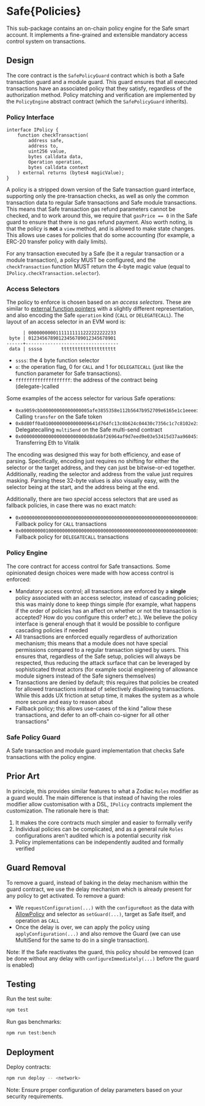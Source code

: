 # Safe{Policies}

This sub-package contains an on-chain policy engine for the Safe smart account. It implements a fine-grained and extensible mandatory access control system on transactions.

## Design

The core contract is the `SafePolicyGuard` contract which is both a Safe transaction guard and a module guard. This guard ensures that all executed transactions have an associated policy that they satisfy, regardless of the authorization method. Policy matching and verification are implemented by the `PolicyEngine` abstract contract (which the `SafePolicyGuard` inherits).

### Policy Interface

```solidity
interface IPolicy {
    function checkTransaction(
        address safe,
        address to,
        uint256 value,
        bytes calldata data,
        Operation operation,
        bytes calldata context
    ) external returns (bytes4 magicValue);
}
```

A policy is a stripped down version of the Safe transaction guard interface, supporting only the pre-transaction checks, as well as only the common transaction data to regular Safe transactions and Safe module transactions. This means that Safe transaction gas refund parameters cannot be checked, and to work around this, we require that `gasPrice == 0` in the Safe guard to ensure that there is no gas refund payment. Also worth noting, is that the policy is **not** a `view` method, and is allowed to make state changes. This allows use cases for policies that do some accounting (for example, a ERC-20 transfer policy with daily limits).

For any transaction executed by a Safe (be it a regular transaction or a module transaction), a policy MUST be configured, and the `checkTransaction` function MUST return the 4-byte magic value (equal to `IPolicy.checkTransaction.selector`).

### Access Selectors

The policy to enforce is chosen based on an _access selectors_. These are similar to [external function pointers](https://docs.soliditylang.org/en/latest/types.html#function-types) with a slightly different representation, and also encoding the Safe `operation` kind (`CALL` or `DELEGATECALL`). The layout of an access selector in an EVM word is:

```
      | 00000000001111111111222222222233
 byte | 01234567890123456789012345678901
------+----------------------------------
 data | sssso       tttttttttttttttttttt
```

* `ssss`: the 4 byte function selector
* `o`: the operation flag, 0 for `CALL` and 1 for `DELEGATECALL` (just like the function parameter for Safe transactions).
* `ffffffffffffffffffff`: the address of the contract being (delegate-)called

Some examples of the access selector for various Safe operations:

* `0xa9059cbb00000000000000005afe3855358e112b5647b952709e6165e1c1eeee`: Calling `transfer` on the Safe token
* `0x8d80ff0a01000000000000009641d764fc13c8b624c04430c7356c1c7c8102e2`: Delegatecalling `multiSend` on the Safe multi-send contract
* `0x000000000000000000000000d8da6bf26964af9d7eed9e03e53415d37aa96045`: Transferring Eth to Vitalik

The encoding was designed this way for both efficiency, and ease of parsing. Specifically, encoding just requires no shifting for either the selector or the target address, and they can just be bitwise-or-ed together. Additionally, reading the selector and address from the value just requires masking. Parsing these 32-byte values is also visually easy, with the selector being at the start, and the address being at the end.

Additionally, there are two _special_ access selectors that are used as fallback policies, in case there was no exact match:

* `0x0000000000000000000000000000000000000000000000000000000000000000`: Fallback policy for `CALL` transactions
* `0x0000000001000000000000000000000000000000000000000000000000000000`: Fallback policy for `DELEGATECALL` transactions

### Policy Engine

The core contract for access control for Safe transactions. Some opinionated design choices were made with how access control is enforced:

* Mandatory access control; all transactions are enforced by a **single** policy associated with an access selector, instead of cascading policies; this was mainly done to keep things simple (for example, what happens if the order of policies has an affect on whether or not the transaction is accepted? How do you configure this order? etc.). We believe the policy interface is general enough that it would be possible to configure cascading policies if needed
* All transactions are enforced equally regardless of authorization mechanism; this means that a module does not have special permissions compared to a regular transaction signed by users. This ensures that, regardless of the Safe setup, policies will always be respected, thus reducing the attack surface that can be leveraged by sophisticated threat actors (for example social engineering of allowance module signers instead of the Safe signers themselves)
* Transactions are denied by default; this requires that policies be created for allowed transactions instead of selectively disallowing transactions. While this adds UX friction at setup time, it makes the system as a whole more secure and easy to reason about
* Fallback policy; this allows use-cases of the kind "allow these transactions, and defer to an off-chain co-signer for all other transactions"

### Safe Policy Guard

A Safe transaction and module guard implementation that checks Safe transactions with the policy engine.

## Prior Art

In principle, this provides similar features to what a Zodiac `Roles` modifier as a guard would. The main difference is that instead of having the roles modifier allow customisation with a DSL, `IPolicy` contracts implement the customization. The rationale here is that:

1. It makes the core contracts much simpler and easier to formally verify
2. Individual policies can be complicated, and as a general rule `Roles` configurations aren't audited which is a potential security risk
3. Policy implementations can be independently audited and formally verified

## Guard Removal

To remove a guard, instead of baking in the delay mechanism within the guard contract, we use the delay mechanism which is already present for any policy to get activated. To remove a guard:
- We `requestConfiguration(...)` with the `configureRoot` as the data with [AllowPolicy](./contracts/policies/AllowPolicy.sol) and selector as `setGuard(...)`, target as Safe itself, and operation as `CALL`
- Once the delay is over, we can apply the policy using `applyConfiguration(...)` and also remove the Guard (we can use MultiSend for the same to do in a single transaction).

Note: If the Safe reactivates the guard, this policy should be removed (can be done without any delay with `configureImmediately(...)` before the guard is enabled) 

## Testing

Run the test suite:
```bash
npm test
```

Run gas benchmarks:
```bash
npm run test:bench
```

## Deployment

Deploy contracts:
```bash
npm run deploy -- <network>
```

Note: Ensure proper configuration of delay parameters based on your security requirements. 
